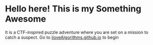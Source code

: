 # Hello here! This is my Something Awesome

It is a CTF-inspired puzzle adventure where you are set on a mission to catch a suspect.
Go to [iloveAlgorithms.github.io](iloveAlgorithms.github.io) to begin
